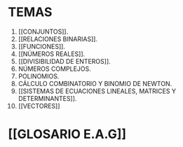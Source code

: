 # TEMAS
1. [[CONJUNTOS]].
2. [[RELACIONES BINARIAS]].
3. [[FUNCIONES]].
4. [[NÚMEROS REALES]].
5. [[DIVISIBILIDAD DE ENTEROS]].
6. NÚMEROS COMPLEJOS.
7. POLINOMIOS.
8. CÁLCULO COMBINATORIO Y BINOMIO DE NEWTON.
9. [[SISTEMAS DE ECUACIONES LINEALES, MATRICES Y DETERMINANTES]].
10. [[VECTORES]]
    
# [[GLOSARIO E.A.G]] 
